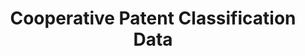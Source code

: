 ---
bigquery: https://console.cloud.google.com/bigquery?p=patents-public-data&d=cpc&page=dataset
citation: '“Cooperative Patent Classification” by the EPO and USPTO, for public use. '
contributors: EPO, USPTO
cost: None
description: Cooperative Patent Classification Data contains the scheme and definitions
  of the Cooperative Patent Classification system for classifying patent documents.
  The CPC is the result of a partnership between the EPO and the USPTO in their joint
  effort to develop a common, internationally compatible classification system for
  technical documents, in particular patent publications, which will be used by both
  offices in the patent granting process
documentation: https://www.cooperativepatentclassification.org/cpcSchemeAndDefinitions
last_edit: 04/05/2022, 15:28:41
location: https://www.cooperativepatentclassification.org/index
maintained_by: USPTO, EPO
schema_fields:
- titlePart
- sizeCache
- informativeReferences
- symbol
- title_part
- ipcConcordant
- glossary
- residual_references
- level
- dateRevised
- not_allocatable
- limiting_references
- ipc_concordant
- limitingReferences
- children
- status
- child_groups
- breakdownCode
- titleFull
- date_revised
- breakdown_code
- informative_references
- title_full
- applicationReferences
- definition
- childGroups
- residualReferences
- synonyms
- application_references
- notAllocatable
- additional_only
- parents
shortname: cooperative_patent_classification
tags:
- patents
- science
title: Cooperative Patent Classification Data
uuid: 984374a7-16e9-4b35-9445-458daceb01bf
---